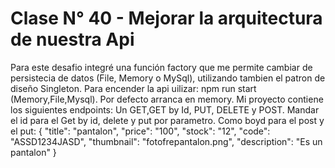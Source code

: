 # Clase N° 40 - Mejorar la arquitectura de nuestra Api

Para este desafio integré una función factory que me permite cambiar de persistecia de datos (File, Memory o MySql), utilizando tambien el patron de diseño Singleton.
Para encender la api uilizar: npm run start (Memory,File,Mysql). Por defecto arranca en memory.
Mi proyecto contiene los siguientes endpoints: Un GET,GET by Id, PUT, DELETE y POST.
Mandar el id para el Get by id, delete y put por parametro.
Como boyd para el post y el put:
{
  "title": "pantalon",
   "price": "100",
   "stock": "12",
   "code": "ASSD1234JASD",
   "thumbnail": "fotofrepantalon.png",
   "description": "Es un pantalon"
}
